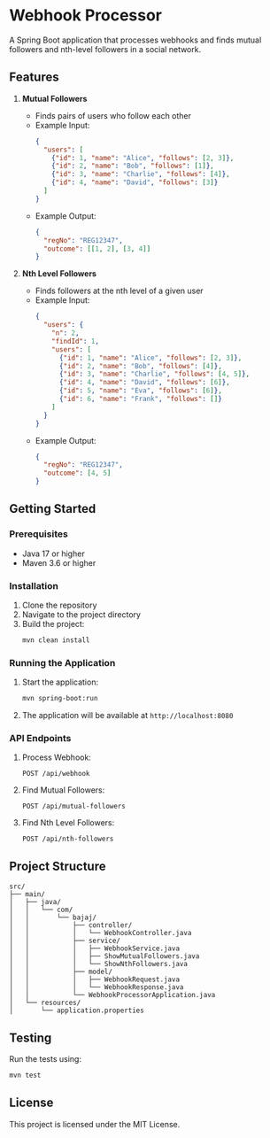 # Webhook Processor

A Spring Boot application that processes webhooks and finds mutual followers and nth-level followers in a social network.

## Features

1. **Mutual Followers**
   - Finds pairs of users who follow each other
   - Example Input:
     ```json
     {
       "users": [
         {"id": 1, "name": "Alice", "follows": [2, 3]},
         {"id": 2, "name": "Bob", "follows": [1]},
         {"id": 3, "name": "Charlie", "follows": [4]},
         {"id": 4, "name": "David", "follows": [3]}
       ]
     }
     ```
   - Example Output:
     ```json
     {
       "regNo": "REG12347",
       "outcome": [[1, 2], [3, 4]]
     }
     ```

2. **Nth Level Followers**
   - Finds followers at the nth level of a given user
   - Example Input:
     ```json
     {
       "users": {
         "n": 2,
         "findId": 1,
         "users": [
           {"id": 1, "name": "Alice", "follows": [2, 3]},
           {"id": 2, "name": "Bob", "follows": [4]},
           {"id": 3, "name": "Charlie", "follows": [4, 5]},
           {"id": 4, "name": "David", "follows": [6]},
           {"id": 5, "name": "Eva", "follows": [6]},
           {"id": 6, "name": "Frank", "follows": []}
         ]
       }
     }
     ```
   - Example Output:
     ```json
     {
       "regNo": "REG12347",
       "outcome": [4, 5]
     }
     ```

## Getting Started

### Prerequisites

- Java 17 or higher
- Maven 3.6 or higher

### Installation

1. Clone the repository
2. Navigate to the project directory
3. Build the project:
   ```bash
   mvn clean install
   ```

### Running the Application

1. Start the application:
   ```bash
   mvn spring-boot:run
   ```

2. The application will be available at `http://localhost:8080`

### API Endpoints

1. Process Webhook:
   ```
   POST /api/webhook
   ```

2. Find Mutual Followers:
   ```
   POST /api/mutual-followers
   ```

3. Find Nth Level Followers:
   ```
   POST /api/nth-followers
   ```

## Project Structure

```
src/
├── main/
│   ├── java/
│   │   └── com/
│   │       └── bajaj/
│   │           ├── controller/
│   │           │   └── WebhookController.java
│   │           ├── service/
│   │           │   ├── WebhookService.java
│   │           │   ├── ShowMutualFollowers.java
│   │           │   └── ShowNthFollowers.java
│   │           ├── model/
│   │           │   ├── WebhookRequest.java
│   │           │   └── WebhookResponse.java
│   │           └── WebhookProcessorApplication.java
│   └── resources/
│       └── application.properties
```

## Testing

Run the tests using:
```bash
mvn test
```

## License

This project is licensed under the MIT License. 